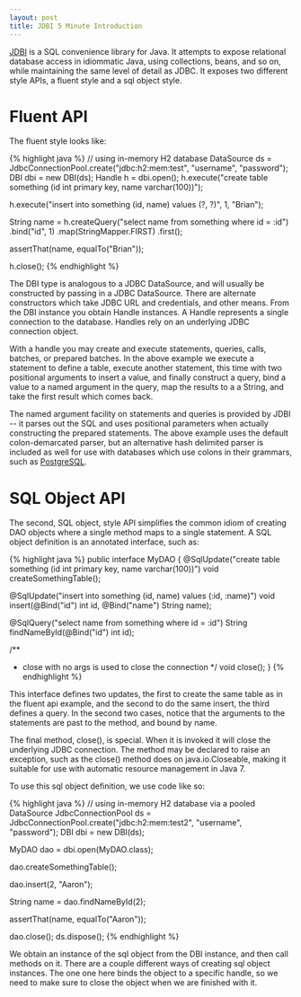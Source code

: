 ```yaml
---
layout: post
title: JDBI 5 Minute Introduction
---
```


[JDBI](http://jdbi.org/) is a SQL convenience library for Java. It attempts to expose relational database access in idiommatic Java, using collections, beans, and so on, while maintaining the same level of detail as JDBC. It exposes two different style APIs, a fluent style and a sql object style.

# Fluent API
The fluent style looks like:

{% highlight java %}
// using in-memory H2 database
DataSource ds = JdbcConnectionPool.create("jdbc:h2:mem:test",
                                          "username",
                                          "password");
DBI dbi = new DBI(ds);
Handle h = dbi.open();
h.execute("create table something (id int primary key, name varchar(100))");

h.execute("insert into something (id, name) values (?, ?)", 1, "Brian");

String name = h.createQuery("select name from something where id = :id")
                    .bind("id", 1)
                    .map(StringMapper.FIRST)
                    .first();
                    
assertThat(name, equalTo("Brian"));

h.close();
{% endhighlight %}

The DBI type is analogous to a JDBC DataSource, and will usually be constructed by passing in a JDBC DataSource. There are alternate constructors which take JDBC URL and credentials, and other means. From the DBI instance you obtain Handle instances. A Handle represents a single connection to the database. Handles rely on an underlying JDBC connection object.

With a handle you may create and execute statements, queries, calls, batches, or prepared batches. In the above example we execute a statement to define a table, execute another statement, this time with two positional arguments to insert a value, and finally construct a query, bind a value to a named argument in the query, map the results to a a String, and take the first result which comes back.

The named argument facility on statements and queries is provided by JDBI -- it parses out the SQL and uses positional parameters when actually constructing the prepared statements. The above example uses the default colon-demarcated parser, but an alternative hash delimited parser is included as well for use with databases which use colons in their grammars, such as [PostgreSQL](http://www.postgresql.org/).

# SQL Object API

The second, SQL object, style API simplifies the common idiom of creating DAO objects where a single method maps to a single statement. A SQL object definition is an annotated interface, such as:

{% highlight java %}
public interface MyDAO
{
  @SqlUpdate("create table something (id int primary key, name varchar(100))")
  void createSomethingTable();

  @SqlUpdate("insert into something (id, name) values (:id, :name)")
  void insert(@Bind("id") int id, @Bind("name") String name);

  @SqlQuery("select name from something where id = :id")
  String findNameById(@Bind("id") int id);

  /**
   * close with no args is used to close the connection
   */
  void close();
}
{% endhighlight %}

This interface defines two updates, the first to create the same table as in the fluent api example, and the second to do the same insert, the third defines a query. In the second two cases, notice that the arguments to the statements are past to the method, and bound by name.

The final method, close(), is special. When it is invoked it will close the underlying JDBC connection. The method may be declared to raise an exception, such as the close() method does on java.io.Closeable, making it suitable for use with automatic resource management in Java 7.

To use this sql object definition, we use code like so:

{% highlight java %}
// using in-memory H2 database via a pooled DataSource
JdbcConnectionPool ds = JdbcConnectionPool.create("jdbc:h2:mem:test2",
                                                  "username",
                                                  "password");
DBI dbi = new DBI(ds);

MyDAO dao = dbi.open(MyDAO.class);

dao.createSomethingTable();

dao.insert(2, "Aaron");

String name = dao.findNameById(2);

assertThat(name, equalTo("Aaron"));

dao.close();
ds.dispose();
{% endhighlight %}

We obtain an instance of the sql object from the DBI instance, and then call methods on it. There are a couple different ways of creating sql object instances. The one one here binds the object to a specific handle, so we need to make sure to close the object when we are finished with it. 


